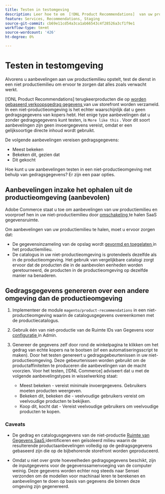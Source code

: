 ```yaml
---
title: Testen in testomgeving
description: Leer hoe te om  [!DNL Product Recommendations]  van uw productiemilieu in uw het opvoeren milieu voor testende doeleinden te gebruiken.
feature: Services, Recommendations, Staging
source-git-commit: cb69e11cd54a3ca1ab66543c4f28526a3cf1f9e1
workflow-type: tm+mt
source-wordcount: '426'
ht-degree: 0%

---
```


# Testen in testomgeving

Alvorens u aanbevelingen aan uw productiemilieu opstelt, test de dienst in een niet productiemilieu om ervoor te zorgen dat alles zoals verwacht werkt.

[!DNL Product Recommendations] terugkeerproducten die op [ worden gebaseerd verkoopsgedrag gegevens ](events.md) van uw storefront worden verzameld. In een niet-productieomgeving is het echter waarschijnlijk dat u geen gedragsgegevens van kopers hebt. Het enige type aanbevelingen dat u zonder gedragsgegevens kunt testen, is `More like this` . Voor dit soort aanbevelingen zijn geen invoergegevens vereist, omdat er een gelijksoortige directe inhoud wordt gebruikt.

De volgende aanbevelingen vereisen gedragsgegevens:

- Meest bekeken
- Bekeken dit, gezien dat
- Dit gekocht

Hoe kunt u uw aanbevelingen testen in een niet-productieomgeving met behulp van gedragsgegevens? Er zijn een paar opties.

## Aanbevelingen inzake het ophalen uit de productieomgeving (aanbevolen)

Adobe Commerce staat u toe om aanbevelingen van uw productiemilieu en voorproef hen in uw niet-productiemilieu door [ omschakeling ](settings.md) te halen SaaS gegevensruimte.

Om aanbevelingen van uw productiemilieu te halen, moet u ervoor zorgen dat:

- De gegevensinzameling van de opslag wordt [ gevormd en toegelaten ](install-configure.md) in het productiemilieu.
- De catalogus in uw niet-productieomgeving is grotendeels dezelfde als in de productieomgeving. Het gebruik van vergelijkbare catalogi zorgt ervoor dat de producten die in de aanbevolen eenheden worden geretourneerd, de producten in de productieomgeving op dezelfde manier na benaderen.

## Gedragsgegevens genereren over een andere omgeving dan de productieomgeving

1. Implementeer de module `magento/product-recommendations` in een niet-productieomgeving waarin de catalogusgegevens overeenkomen met de productiecatalogus.

1. Gebruik één van niet-productie van de Ruimte IDs van Gegevens voor [ configuratie ](../landing/saas.md#saas-configuration) in Admin.

1. Genereer de gegevens zelf door rond de winkelpagina te klikken om het gedrag van echte kopers na te bootsen (of een automatiseringsscript te maken). Door het testen genereert u gedragsgebeurtenissen in uw niet-productieomgeving. Deze gebeurtenissen worden gebruikt om de productaffiniteiten te produceren die aanbevelingen van de macht voorzien. Voor het testen, [!DNL Commerce] adviseert dat u met de volgende aanbevelingstypes in wisselwerking staat:

   - Meest bekeken - vereist minimale invoergegevens. Gebruikers moeten producten weergeven.
   - Bekeken dit, bekeken die - veelvoudige gebruikers vereist om veelvoudige producten te bekijken.
   - Koop dit, kocht dat - Vereist veelvoudige gebruikers om veelvoudige producten te kopen.

### Caveats

- De gedrag en catalogusgegevens van de niet-productie [ Ruimte van Gegevens SaaS ](../landing/saas.md#saas-configuration) identificeren een geïsoleerd milieu waarin de resulterende productaanbevelingen volledig op de gedragsgegevens gebaseerd zijn die op de bijbehorende storefront worden geproduceerd.

- Omdat u niet over grote hoeveelheden gedragsgegevens beschikt, zijn de inputgegevens voor de gegevenssamenvoeging van de computer weinig. Deze gegevens worden echter nog steeds naar Sensei verzonden om de modellen voor machinaal leren te berekenen en aanbevelingen te doen op basis van gegevens die binnen deze omgeving zijn gegenereerd.

